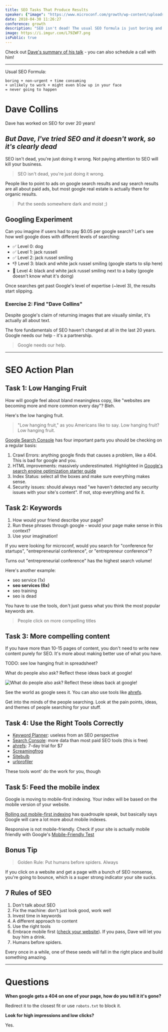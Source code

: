 ```yaml
---
title: SEO Tasks That Produce Results
speaker: {"image": "https://www.microconf.com/growth/wp-content/uploads/sites/4/2015/05/Dave-262x272.jpg", "name": "Dave Collins", "title": "Founder, Software Promotions", "bioUrl": "https://www.microconf.com/growth/speakers/dave-collins/", "twitter": "", "website": ""}
date: 2018-04-30 11:26:27
conference: growth
description: "SEO isn't dead! The usual SEO formula is just boring and unlikely to work. Learn the 6 key rules to cheat at SEO."
image: https://i.imgur.com/L79ZWF7.png
isPublic: true
---
```


Check out [Dave's summary of his talk](https://www.softwarepromotions.com/microconf-2018-resources-dave-collins/) - you can also schedule a call with him!

---

Usual SEO Formula:

```
boring + non-urgent + time consuming
+ unlikely to work + might even blow up in your face
= never going to happen
```

# Dave Collins

Dave has worked on SEO for over 20 years!

## _But Dave, I've tried SEO and it doesn't work, so it's clearly dead_

SEO isn't dead, you're just doing it wrong. Not paying attention to SEO will kill your business.

<!-- TODO: organic search results slide -->

> SEO isn't dead, you're just doing it wrong.

People like to point to ads on google search results and say search results are all about paid ads, but most google real estate is actually there for organic results.

> Put the seeds somewhere dark and moist ;)

## Googling Experiment

Can you imagine if users had to pay $0.05 per google search? Let's see how well google does with different levels of searching:

* ✅ Level 0: dog
* ✅ Level 1: jack russell
* ✅ Level 2: jack russel smiling
* 👎 Level 3: black and white jack russel smiling (google starts to slip here)
* 🚫 Level 4: black and white jack russel smiling next to a baby (google doesn't know what it's doing)

Once searches get past Google's level of expertise (~level 3), the results start slipping.

### Exercise 2: Find "Dave Collins"

Despite google's claim of returning images that are visually similar, it's actually all about text.

The fore fundamentals of SEO haven't changed at all in the last 20 years. Google needs our help - it's a partnership.

> Google needs our help.

---

# SEO Action Plan

## Task 1: Low Hanging Fruit

How will google feel about bland meaningless copy, like "websites are becoming more and more common every day"? Bleh.

Here's the low hanging fruit.

> "Low hanging fruit," as you Americans like to say. Low hanging fruit? Low hanging fruit.

[Google Search Console](https://search.google.com/search-console) has four important parts you should be checking on a regular basis:

1.  Crawl Errors: anything google finds that causes a problem, like a 404. This is bad for google and you.
2.  HTML improvements: massively underestimated. Highlighted in [Google's search engine optimization starter guide](https://support.google.com/webmasters/answer/7451184?hl=en)
3.  Index Status: select all the boxes and make sure everything makes sense.
4.  Security issues: should always read "we haven't detected any security issues with your site's content". If not, stop everything and fix it.

## Task 2: Keywords

1.  How would your friend describe your page?
2.  Run these phrases through google - would your page make sense in this context?
3.  Use your imagination!

If you were looking for microconf, would you search for "conference for startups", "entrepreneurial conference", or "entrepreneur conference"?

Turns out "entrepreneurial conference" has the highest search volume!

Here's another example:

* seo service (1x)
* **seo services (6x)**
* seo training
* seo is dead

You have to use the tools, don't just guess what you think the most popular keywords are.

> People click on more compelling titles

## Task 3: More compelling content

If you have more than 10-15 pages of content, you don't need to write new content purely for SEO. It's more about making better use of what you have.

TODO: see low hanging fruit in spreadsheet?

What do people also ask? Reflect these ideas back at google!

![What do people also ask? Reflect these ideas back at google!](https://i.imgur.com/foA2Lms.png)

See the world as google sees it. You can also use tools like [ahrefs](https://ahrefs.com/).

Get into the minds of the people searching. Look at the pain points, ideas, and themes of people searching for your stuff.

## Task 4: Use the Right Tools Correctly

* [Keyword Planner](https://adwords.google.com/home/tools/keyword-planner/#?modal_active=none): useless from an SEO perspective
* [Search Console](https://search.google.com/search-console): more data than most paid SEO tools (this is free)
* [ahrefs](https://ahrefs.com/): 7-day trial for $7
* [Screamingfrog](https://www.screamingfrog.co.uk/seo-spider/)
* [Sitebulb](https://sitebulb.com/)
* [urlprofiler](https://urlprofiler.com/)

These tools wont' do the work for you, though

## Task 5: Feed the mobile index

Google is moving to mobile-first indexing. Your index will be based on the mobile version of your website.

[Rolling out mobile-first indexing](https://webmasters.googleblog.com/2018/03/rolling-out-mobile-first-indexing.html) has quadrouple speak, but basically says Google will care a lot more about mobile indexes.

Responsive is not mobile-friendly. Check if your site is actually mobile friendly with Google's [Mobile-Friendly Test](https://search.google.com/test/mobile-friendly)

## Bonus Tip

> Golden Rule: Put humans before spiders. Always

If you click on a website and get a page with a bunch of SEO nonsense, you're going to bounce, which is a super strong indicator your site sucks.

## 7 Rules of SEO

1.  Don't talk about SEO
2.  Fix the machine: don't just look good, work well
3.  Invest time in keywords
4.  A different approach to content
5.  Use the right tools
6.  Embrace mobile first ([check your website](https://search.google.com/test/mobile-friendly)). If you pass, Dave will let you buy him a drink.
7.  Humans before spiders.

Every once in a while, one of these seeds will fall in the right place and build something amazing.

---

# Questions

**When google gets a 404 on one of your page, how do you tell it it's gone?**

Redirect it to the closest fit or use `robots.txt` to block it.

**Look for high impressions and low clicks?**

Yes.
